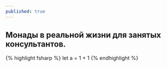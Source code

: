 ```yaml
---
published: true
---
```


## Монады в реальной жизни для занятых консультантов.
{% highlight fsharp %}
let a = 1 + 1
{% endhighlight %}